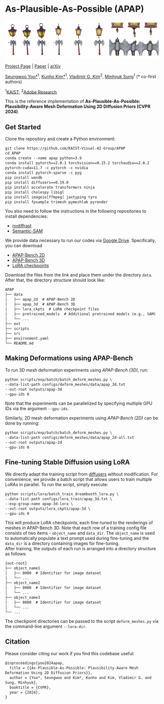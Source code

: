 # As-Plausible-As-Possible (APAP)
![teaser](media/apap-teaser.png)

[Project Page](https://as-plausible-as-possible.github.io) | [Paper](https://as-plausible-as-possible.github.io/static/APAP.pdf) | [arXiv](https://arxiv.org/abs/2311.16739)

[Seungwoo Yoo*](https://dvelopery0115.github.io)<sup>1</sup>, [Kunho Kim*](https://soulmates2.github.io)<sup>1</sup>, [Vladimir G. Kim](http://www.vovakim.com)<sup>2</sup>, [Minhyuk Sung](https://mhsung.github.io)<sup>1</sup> (* co-first authors)

<sup>1</sup>[KAIST](https://www.kaist.ac.kr/en/), <sup>2</sup>[Adobe Research](https://research.adobe.com)

This is the reference implementation of **As-Plausible-As-Possible: Plausibility-Aware Mesh Deformation Using 2D Diffusion Priors (CVPR 2024)**.

## Get Started

Clone the repository and create a Python environment:
```
git clone https://github.com/KAIST-Visual-AI-Group/APAP
cd APAP
conda create --name apap python=3.9
conda install pytorch==2.0.1 torchvision==0.15.2 torchaudio==2.0.2 pytorch-cuda=11.7 -c pytorch -c nvidia
conda install pytorch-sparse -c pyg
pip install wandb
pip install diffusers==0.19.0
pip install accelerate transformers ninja
pip install cholespy libigl
pip install imageio[ffmpeg] jaxtyping tyro
pip install fpsample trimesh pymeshlab pyrender
```

You also need to follow the instructions in the following repositories to install dependencies:
- [nvdiffrast](https://github.com/NVlabs/nvdiffrast)
- [Semantic-SAM](https://github.com/UX-Decoder/Semantic-SAM)

We provide data necessary to run our codes via [Google Drive](https://drive.google.com/drive/folders/12IRLEbH8tlMzmsc3Ovhvz0xscr1IKi6C?usp=sharing). Specifically, you can download
- [APAP-Bench 2D](https://drive.google.com/file/d/10aBwtTT3DactcP_epEYfeQKT23Wyt0xb/view?usp=share_link)
- [APAP-Bench 3D](https://drive.google.com/file/d/1_9DPkAAqokRUiYeppmgo9fOH07pxkGs7/view?usp=share_link)
- [LoRA checkpoints](https://drive.google.com/file/d/1F-Obg55a8NvWHQQagZi3AqJZAE-GpRDD/view?usp=share_link)

Download the files from the link and place them under the directory `data`. After that, the directory structure should look like:
```
APAP
├── data
│   ├── apap_2d  # APAP-Bench 2D
│   ├── apap_3d  # APAP-Bench 3D
│   ├── lora_ckpts  # LoRA checkpoint files
│   ├── pretrained_models  # Additional pretrained models (e.g., SAM)
│   └── ...
├── ext
├── scripts
├── src
├── environment.yaml
└── README.md
````

## Making Deformations using APAP-Bench

To run 3D mesh deformation experiments using *APAP-Bench (3D)*, run:
```
python scripts/exp/batch/batch_deform_meshes.py \
--data-list-path configs/deform_meshes/data/apap_3d.txt
--out-root outputs/apap-3d
--gpu-ids 0
```
Note that the experiments can be parallelized by specifying multiple GPU IDs via the argument `--gpu-ids`.

Similarly, 2D mesh deformation experiments using *APAP-Bench (2D)* can be done by running:
```
python scripts/exp/batch/batch_deform_meshes.py \
--data-list-path configs/deform_meshes/data/apap_2d-all.txt
--out-root outputs/apap-2d
--gpu-ids 0
```

## Fine-tuning Stable Diffusion using LoRA

We directly adapt the training script from [diffusers](https://github.com/huggingface/diffusers) without modification.
For convenience, we provide a batch script that allows users to train multiple LoRAs in parallel. To run the script, simply execute:
```
python scripts/lora/batch_train_dreambooth_lora.py \
--data-list-path configs/lora_train/apap_3d.txt \
--exp-group-name apap-3d-lora \
--out-root outputs/lora_ckpts/apap-3d \
--gpu-ids 0
```
This will produce LoRA checkpoints, each fine-tuned to the renderings of meshes in APAP-Bench 3D.
Note that each row of a training config file consists of two items - `object_name` and `data_dir`. The `object_name` is used to automatically populate a text prompt used during fine-tuning and the `data_dir` is a directory containing images for fine-tuning.  
After training, the outputs of each run is arranged into a directory structure as follows:
```
{out-root}
├── object_name1
│   ├── 0000  # Identifier for image dataset 
│   └── ...
├── object_name2
│   ├── 0000  # Identifier for image dataset 
│   └── ...
├── object_name3
│   ├── 0000  # Identifier for image dataset 
│   └── ...
└── ...
```
The checkpoint directories can be passed to the script `deform_meshes.py` via the command-line argument `--lora-dir`.

## Citation
Please consider citing our work if you find this codebase useful:
```
@inproceedings{yoo2024apap,
  title = {{As-Plausible-As-Possible: Plausibility-Aware Mesh Deformation Using 2D Diffusion Priors}},
  author = {Yoo*, Seungwoo and Kim*, Kunho and Kim, Vladimir G. and Sung, Minhyuk},
  booktitle = {CVPR},
  year = {2024},
}
```